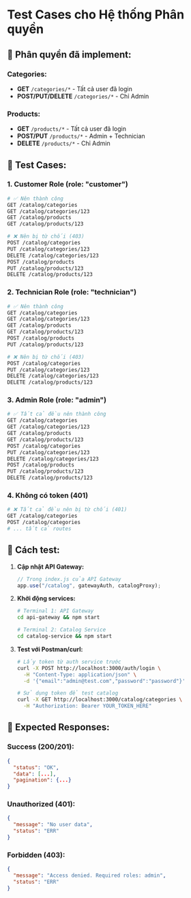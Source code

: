 # Test Cases cho Hệ thống Phân quyền

## 🔐 Phân quyền đã implement:

### **Categories:**

- **GET** `/categories/*` - Tất cả user đã login
- **POST/PUT/DELETE** `/categories/*` - Chỉ Admin

### **Products:**

- **GET** `/products/*` - Tất cả user đã login
- **POST/PUT** `/products/*` - Admin + Technician
- **DELETE** `/products/*` - Chỉ Admin

## 🧪 Test Cases:

### 1. **Customer Role** (role: "customer")

```bash
# ✅ Nên thành công
GET /catalog/categories
GET /catalog/categories/123
GET /catalog/products
GET /catalog/products/123

# ❌ Nên bị từ chối (403)
POST /catalog/categories
PUT /catalog/categories/123
DELETE /catalog/categories/123
POST /catalog/products
PUT /catalog/products/123
DELETE /catalog/products/123
```

### 2. **Technician Role** (role: "technician")

```bash
# ✅ Nên thành công
GET /catalog/categories
GET /catalog/categories/123
GET /catalog/products
GET /catalog/products/123
POST /catalog/products
PUT /catalog/products/123

# ❌ Nên bị từ chối (403)
POST /catalog/categories
PUT /catalog/categories/123
DELETE /catalog/categories/123
DELETE /catalog/products/123
```

### 3. **Admin Role** (role: "admin")

```bash
# ✅ Tất cả đều nên thành công
GET /catalog/categories
GET /catalog/categories/123
GET /catalog/products
GET /catalog/products/123
POST /catalog/categories
PUT /catalog/categories/123
DELETE /catalog/categories/123
POST /catalog/products
PUT /catalog/products/123
DELETE /catalog/products/123
```

### 4. **Không có token** (401)

```bash
# ❌ Tất cả đều nên bị từ chối (401)
GET /catalog/categories
POST /catalog/categories
# ... tất cả routes
```

## 🔧 Cách test:

1. **Cập nhật API Gateway:**

   ```javascript
   // Trong index.js của API Gateway
   app.use("/catalog", gatewayAuth, catalogProxy);
   ```

2. **Khởi động services:**

   ```bash
   # Terminal 1: API Gateway
   cd api-gateway && npm start

   # Terminal 2: Catalog Service
   cd catalog-service && npm start
   ```

3. **Test với Postman/curl:**

   ```bash
   # Lấy token từ auth service trước
   curl -X POST http://localhost:3000/auth/login \
     -H "Content-Type: application/json" \
     -d '{"email":"admin@test.com","password":"password"}'

   # Sử dụng token để test catalog
   curl -X GET http://localhost:3000/catalog/categories \
     -H "Authorization: Bearer YOUR_TOKEN_HERE"
   ```

## 📝 Expected Responses:

### Success (200/201):

```json
{
  "status": "OK",
  "data": [...],
  "pagination": {...}
}
```

### Unauthorized (401):

```json
{
  "message": "No user data",
  "status": "ERR"
}
```

### Forbidden (403):

```json
{
  "message": "Access denied. Required roles: admin",
  "status": "ERR"
}
```
